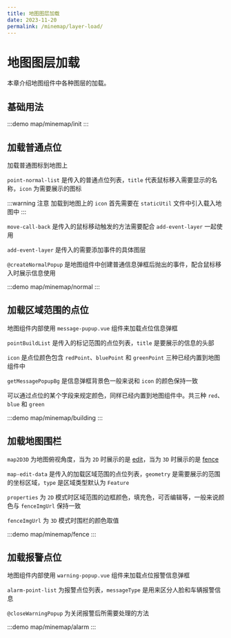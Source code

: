 ```yaml
---
title: 地图图层加载
date: 2023-11-20
permalink: /minemap/layer-load/
---
```


# 地图图层加载

本章介绍地图组件中各种图层的加载。

## 基础用法

:::demo
map/minemap/init
:::

## 加载普通点位

加载普通图标到地图上

`point-normal-list` 是传入的普通点位列表，`title` 代表鼠标移入需要显示的名称，`icon` 为需要展示的图标

:::warning 注意
加载到地图上的 `icon` 首先需要在 `staticUtil` 文件中引入载入地图中
:::

`move-call-back` 是传入的鼠标移动触发的方法需要配合 `add-event-layer` 一起使用

`add-event-layer` 是传入的需要添加事件的具体图层

`@createNormalPopup` 是地图组件中创建普通信息弹框后抛出的事件，配合鼠标移入时展示信息使用

:::demo
map/minemap/normal
:::

## 加载区域范围的点位

地图组件内部使用 `message-pupup.vue` 组件来加载点位信息弹框

`pointBuildList` 是传入的标记范围的点位列表，`title` 是要展示的信息的头部

`icon` 是点位颜色包含 `redPoint`、`bluePoint` 和 `greenPoint` 三种已经内置到地图组件中

`getMessagePopupBg` 是信息弹框背景色一般来说和 `icon` 的颜色保持一致

可以通过点位的某个字段来规定颜色，同样已经内置到地图组件中。共三种 `red`、`blue` 和 `green`

:::demo
map/minemap/building
:::

## 加载地图围栏

`map2D3D` 为地图俯视角度，当为 `2D` 时展示的是 [edit](https://minedata.cn/nce-support/demoCenter?activePath=page-data-add)，当为 `3D` 时展示的是 [fence](https://minedata.cn/nce-support/demoCenter-3D-Ultra?activePath=page-fence-geometry)

`map-edit-data` 是传入的加载区域范围的点位列表，`geometry` 是需要展示的范围的坐标区域，`type` 是区域类型默认为 `Feature`

`properties` 为 `2D` 模式时区域范围的边框颜色，填充色，可否编辑等，一般来说颜色与 `fenceImgUrl` 保持一致

`fenceImgUrl` 为 `3D` 模式时围栏的颜色取值

:::demo
map/minemap/fence
:::

## 加载报警点位

地图组件内部使用 `warning-popup.vue` 组件来加载点位报警信息弹框

`alarm-point-list` 为报警点位列表，`messageType` 是用来区分人脸和车辆报警信息

`@closeWarningPopup` 为关闭报警后所需要处理的方法
 
:::demo
map/minemap/alarm
:::